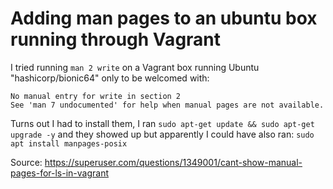 # Adding man pages to an ubuntu box running through Vagrant

I tried running `man 2 write` on a Vagrant box running Ubuntu
"hashicorp/bionic64" only to be welcomed with:

```
No manual entry for write in section 2
See 'man 7 undocumented' for help when manual pages are not available.
```

Turns out I had to install them, I ran `sudo apt-get update && sudo apt-get
upgrade -y` and they showed up but apparently I could have also ran: `sudo apt
install manpages-posix`

Source: https://superuser.com/questions/1349001/cant-show-manual-pages-for-ls-in-vagrant
